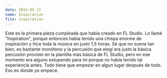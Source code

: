 ```yaml
---
date: 2019-05-11
name: Inspiration
file: inspiration
---
```


Este es la primera pieza cumpleada que había creado en FL Studio. Lo llamé "Inspiration", porque entonces había tenido una chispa enorme de inspiración y hice toda la música en justo 1,5 horas. Sé que no suena tan bien, es bastante monótono y la percusión que elegí era justo la básica percusión provisto en la plantilla más básica de FL Studio, pero en ese momento era alguno estupendo para mí porque no había tenido tal experiencia antes. Todo tiene que empezar en algun lugar después de todo. Eso es donde yo empecé.